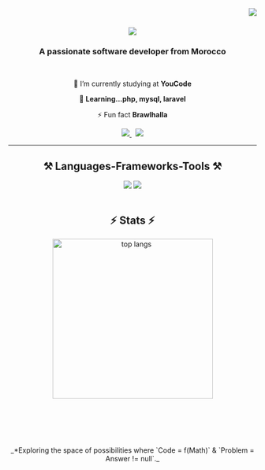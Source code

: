 <img align="right" src="https://visitor-badge.laobi.icu/badge?page_id=salesp07.salesp07" />

<h1 align="center">
    <img src="https://readme-typing-svg.herokuapp.com/?font=Righteous&size=35&center=true&vCenter=true&width=500&height=70&duration=4000&lines=Hi+There!+👋;+I'm+Driss+Nafii!;" />
</h1>

<h3 align="center">A passionate software developer from Morocco</h3>

<br/>

<div align="center">
 
 🔭 I’m currently studying at **YouCode**
 
 🌱 **Learning...php, mysql, laravel**

⚡ Fun fact **Brawlhalla**

 </div>
<div align="center">
  <a href="https://www.linkedin.com/in/driss-nafii-333379248/" target="_blank">
    <img src="https://img.shields.io/badge/LinkedIn-0077B5?style=for-the-badge&logo=linkedin&logoColor=white" target="_blank" />
  </a> &nbsp
  <a href="" target="_blank">
     <img src="https://img.shields.io/badge/Portfolio-FF5722?style=for-the-badge&logo=todoist&logoColor=white" target="_blank" /> <!-- sqlite, safari, google-chrome are other good icon options -->
  </a>
</div>

 <hr/>
 
<h2 align="center">⚒️ Languages-Frameworks-Tools ⚒️</h2>
<div align="center">
    <img src="https://skillicons.dev/icons?i=html,css,vscode,github,figma,tailwind,git" />
    <img src="https://skillicons.dev/icons?i=javascript,c,php,mysql" />
</div>

<br/>


<h2 align="center">⚡ Stats ⚡</h2>
<div align="center">
  <img width=325 align="center" src="https://github-readme-stats-salesp07.vercel.app/api/top-langs/?username=salesp07&hide=HTML&langs_count=8&layout=compact&theme=react&border_radius=10&size_weight=0.5&count_weight=0.5&exclude_repo=github-readme-stats" alt="top langs" />
</div>

<br/><br/>


<br/>

<div align="center">
    <br/>
  _*Exploring the space of possibilities where `Code = f(Math)` & `Problem = Answer != null`._
    
  <br/><br/>
</div>

<br/>
